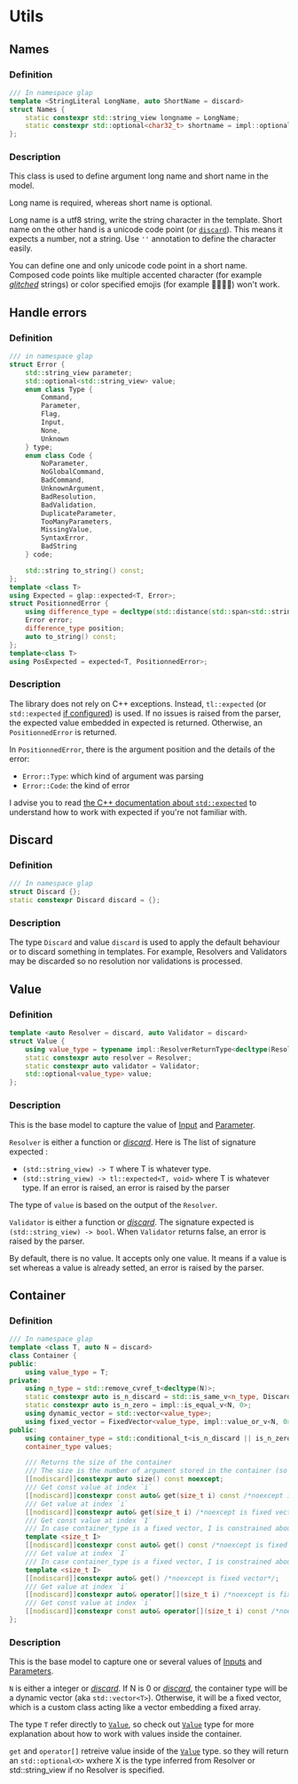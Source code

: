 # Utils

## Names

### Definition

```cpp
/// In namespace glap
template <StringLiteral LongName, auto ShortName = discard>
struct Names {
    static constexpr std::string_view longname = LongName;
    static constexpr std::optional<char32_t> shortname = impl::optional_value<char32_t, ShortName>;
};
```

### Description

This class is used to define argument long name and short name in the model.

Long name is required, whereas short name is optional.

Long name is a utf8 string, write the string character in the template.
Short name on the other hand is a unicode code point (or [`discard`](#discard)). This means it expects a number, not a 
string. Use `''` annotation to define the character easily. 

You can define one and only unicode code point in a short name. Composed code points like multiple accented character 
(for example [*glitched*](https://lingojam.com/GlitchTextGenerator) strings) or color specified emojis 
(for example 👩🏿🧓🏻) won't work.

## Handle errors

### Definition

```cpp
/// in namespace glap
struct Error {
    std::string_view parameter;
    std::optional<std::string_view> value;
    enum class Type {
        Command,
        Parameter,
        Flag,
        Input,
        None,
        Unknown
    } type;
    enum class Code {
        NoParameter,
        NoGlobalCommand,
        BadCommand,
        UnknownArgument,
        BadResolution,
        BadValidation,
        DuplicateParameter,
        TooManyParameters,
        MissingValue,
        SyntaxError,
        BadString
    } code;

    std::string to_string() const;
};
template <class T>
using Expected = glap::expected<T, Error>;
struct PositionnedError {
    using difference_type = decltype(std::distance(std::span<std::string>().begin(), std::span<std::string>().end()));
    Error error;
    difference_type position;
    auto to_string() const;
};
template<class T>
using PosExpected = expected<T, PositionnedError>;
```

### Description

The library does not rely on C++ exceptions. Instead, `tl::expected` (or `std::expected` 
[if configured](README.md#xmake-configuration)) is used. If no issues is raised from the parser, the expected value 
embedded in expected is returned. Otherwise, an `PositionnedError` is returned.

In `PositionnedError`, there is the argument position and the details of the error: 
* `Error::Type`: which kind of argument was parsing
* `Error::Code`: the kind of error

I advise you to read [the C++ documentation about `std::expected`](https://en.cppreference.com/w/cpp/utility/expected)
to understand how to work with expected if you're not familiar with.

## Discard

### Definition

```cpp
/// In namespace glap
struct Discard {};
static constexpr Discard discard = {};
```

### Description

The type `Discard` and value `discard` is used to apply the default behaviour or to discard something in templates.
For example, Resolvers and Validators may be discarded so no resolution nor validations is processed.

## Value

### Definition

```cpp
template <auto Resolver = discard, auto Validator = discard>
struct Value {
    using value_type = typename impl::ResolverReturnType<decltype(Resolver)>::type;
    static constexpr auto resolver = Resolver;
    static constexpr auto validator = Validator;
    std::optional<value_type> value;
};
```

### Description

This is the base model to capture the value of [Input](#single-parameter-argument) and 
[Parameter](#single-parameter-argument).

`Resolver` is either a function or [*discard*](#discard). Here is The list of signature expected :
* `(std::string_view) -> T` where T is whatever type.
* `(std::string_view) -> tl::expected<T, void>` where T is whatever type. If an error is raised, an error is raised 
by the parser

The type of `value` is based on the output of the `Resolver`.

`Validator` is either a function or [*discard*](#discard). The signature expected is `(std::string_view) -> bool`. When
`Validator` returns false, an error is raised by the parser.

By default, there is no value. It accepts only one value. It means if a value is set whereas a value is already setted, 
an error is raised by the parser.

## Container

### Definition

```cpp
/// In namespace glap
template <class T, auto N = discard>
class Container {
public: 
    using value_type = T;
private:
    using n_type = std::remove_cvref_t<decltype(N)>;
    static constexpr auto is_n_discard = std::is_same_v<n_type, Discard>;
    static constexpr auto is_n_zero = impl::is_equal_v<N, 0>;
    using dynamic_vector = std::vector<value_type>;
    using fixed_vector = FixedVector<value_type, impl::value_or_v<N, 0>>;
public:
    using container_type = std::conditional_t<is_n_discard || is_n_zero, dynamic_vector, fixed_vector>;
    container_type values;

    /// Returns the size of the container
    /// The size is the number of argument stored in the container (so not the capacity)
    [[nodiscard]]constexpr auto size() const noexcept;
    /// Get const value at index `i`
    [[nodiscard]]constexpr const auto& get(size_t i) const /*noexcept is fixed vector*/;
    /// Get value at index `i`
    [[nodiscard]]constexpr auto& get(size_t i) /*noexcept is fixed vector*/;
    /// Get const value at index `I`
    /// In case container_type is a fixed vector, I is constrained about N. 
    template <size_t I>
    [[nodiscard]]constexpr const auto& get() const /*noexcept is fixed vector*/;
    /// Get value at index `I`
    /// In case container_type is a fixed vector, I is constrained about N. 
    template <size_t I>
    [[nodiscard]]constexpr auto& get() /*noexcept is fixed vector*/;
    /// Get value at index `i`
    [[nodiscard]]constexpr auto& operator[](size_t i) /*noexcept is fixed vector*/;
    /// Get const value at index `i`
    [[nodiscard]]constexpr const auto& operator[](size_t i) const /*noexcept is fixed vector*/;
};
```
### Description

This is the base model to capture one or several values of [Inputs](#single-parameter-argument) and 
[Parameters](#single-parameter-argument).

`N` is either a integer or [*discard*]. 
If N is 0 or [*discard*], the container type will be a dynamic vector (aka
`std::vector<T>`). 
Otherwise, it will be a fixed vector, which is a custom class acting like a vector embedding a fixed array.

The type `T` refer directly to [`Value`], so check out [`Value`] type for more explanation about how to 
work with values inside the container.

`get` and `operator[]` retreive value inside of the [`Value`] type. so they will return an `std::optional<X>` wxhere X 
is the type inferred from Resolver or std::string_view if no Resolver is specified.

[*discard*]: #discard
[`Value`]: #value